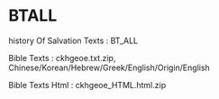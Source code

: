 # BTALL
history Of Salvation Texts : BT_ALL

Bible Texts : ckhgeoe.txt.zip, Chinese/Korean/Hebrew/Greek/English/Origin/English

Bible Texts Html : ckhgeoe_HTML.html.zip

